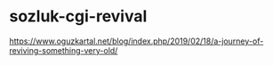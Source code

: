 # sozluk-cgi-revival
https://www.oguzkartal.net/blog/index.php/2019/02/18/a-journey-of-reviving-something-very-old/

